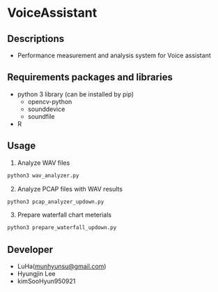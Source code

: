 # VoiceAssistant

## Descriptions
- Performance measurement and analysis system for Voice assistant

## Requirements packages and libraries
- python 3 library (can be installed by pip)
  - opencv-python
  - sounddevice
  - soundfile
- R

## Usage
1. Analyze WAV files
```bash
python3 wav_analyzer.py
```
2. Analyze PCAP files with WAV results
```bash
python3 pcap_analyzer_updown.py
```
3. Prepare waterfall chart meterials
```bash
python3 prepare_waterfall_updown.py
```

## Developer
- LuHa(munhyunsu@gmail.com)
- Hyungjin Lee 
- kimSooHyun950921
